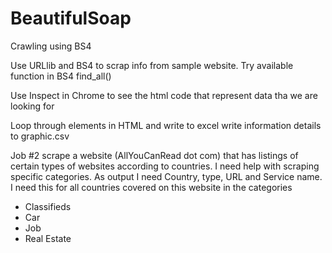 # BeautifulSoap

Crawling using BS4

Use URLlib and BS4 to scrap info from sample website.
Try available function in BS4
find_all()

Use Inspect in Chrome to see the html code that represent data tha we are looking for

Loop through elements in HTML and write to excel
write information details to graphic.csv


Job #2
scrape a website (AllYouCanRead dot com) that has listings of certain types of websites according to countries. I need help with scraping specific categories. As output I need Country, type, URL and Service name.
I need this for all countries covered on this website in the categories
- Classifieds
- Car
- Job
- Real Estate
